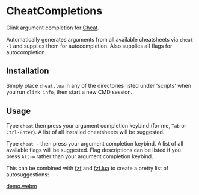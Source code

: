 # CheatCompletions
Clink argument completion for [Cheat](https://github.com/cheat/cheat).

Automatically generates arguments from all available cheatsheets via `cheat -l` and supplies them for autocompletion.
Also supplies all flags for autocompletion. 

## Installation
Simply place `cheat.lua` in any of the directories listed under 'scripts' when you run `clink info`, then start a new CMD session.

## Usage
Type `cheat` then press your argument completion keybind (for me, `Tab` or `Ctrl-Enter`). A list of all installed cheatsheets will be suggested.

Type `cheat -` then press your argument completion keybind. A list of all available flags will be suggested. Flag descriptions can be listed if you press `Alt-=` rather than your argument completion keybind.

This can be combined with [fzf](https://github.com/junegunn/fzf) and [fzf.lua](https://github.com/chrisant996/clink-gizmos) to create a pretty list of autosuggestions:

[demo.webm](https://user-images.githubusercontent.com/4620093/179016127-bf50030a-a1b0-414e-ae6e-499f445a83b2.webm)
